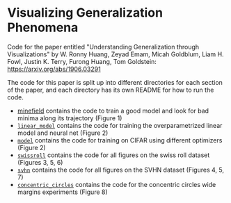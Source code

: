# Visualizing Generalization Phenomena 
Code for the paper entitled "Understanding Generalization through Visualizations" by W. Ronny Huang, Zeyad Emam, Micah Goldblum, Liam H. Fowl, Justin K. Terry, Furong Huang, Tom Goldstein:
https://arxiv.org/abs/1906.03291

The code for this paper is split up into different directories for each section of the paper, and each directory has its own README for how to run the code.
- [minefield](minefield) contains the code to train a good model and look for
  bad minima along its trajectory (Figure 1)
- [`linear_model`](linear_model) contains the code for training the overparametrized linear model and neural net (Figure 2)
- [`model`](model) contains the code for training on CIFAR using different optimizers (Figure 2)
- [`swissroll`](swissroll) contains the code for all figures on the swiss roll dataset (Figures 3, 5, 6)
- [`svhn`](svhn) contains the code for all figures on the SVHN dataset (Figures 4, 5, 7)
- [`concentric_circles`](concentric_circles) contains the code for the concentric circles wide margins experiments (Figure 8)
